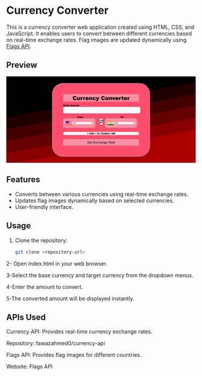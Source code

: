 # Currency Converter

This is a currency converter web application created using HTML, CSS, and JavaScript. It enables users to convert between different currencies based on real-time exchange rates. Flag images are updated dynamically using [Flags API](https://flagsapi.com/).

## Preview

![Currency Converter Preview](img.png)

## Features

- Converts between various currencies using real-time exchange rates.
- Updates flag images dynamically based on selected currencies.
- User-friendly interface.

## Usage

1. Clone the repository:

   ```bash
   git clone <repository-url>

2- Open index.html in your web browser.

3-Select the base currency and target currency from the dropdown menus.

4-Enter the amount to convert.

5-The converted amount will be displayed instantly.

## APIs Used
Currency API: Provides real-time currency exchange rates.

Repository: fawazahmed0/currency-api  

Flags API: Provides flag images for different countries.

Website: Flags API

  
 
